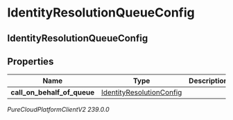 # IdentityResolutionQueueConfig

## IdentityResolutionQueueConfig

## Properties

|Name | Type | Description | Notes|
|------------ | ------------- | ------------- | -------------|
| **call_on_behalf_of_queue** | [IdentityResolutionConfig](IdentityResolutionConfig) |  | [optional] |



_PureCloudPlatformClientV2 239.0.0_
